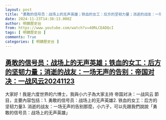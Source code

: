 ```yaml
---
layout: post
title: "勇敢的信号员：战场上的无声英雄；铁血的女工：后方的坚韧力量；消逝的战友：一场无声的告别：帝国对决：一战风云20241123"
date: 2024-11-23T14:38:13.000Z
author: 明鏡歷史台
from: https://www.youtube.com/watch?v=40RLCEADQcI
tags: [ 明鏡歷史台 ]
comments: True
categories: [ 明鏡歷史台 ]
---
```

<!--1732372693000-->
[勇敢的信号员：战场上的无声英雄；铁血的女工：后方的坚韧力量；消逝的战友：一场无声的告别：帝国对决：一战风云20241123](https://www.youtube.com/watch?v=40RLCEADQcI)
------

<div>
大家好！我是六度世界的六博士，我與小六子為大家主持 帝国对决：一战风云 節目，主要內容包括：1. 勇敢的信号员：战场上的无声英雄2. 铁血的女工：后方的坚韧力量3. 消逝的战友：一场无声的告别那麼，小六子，可以先跟我們說說「勇敢的信号员：战场上的无声英雄」
</div>
